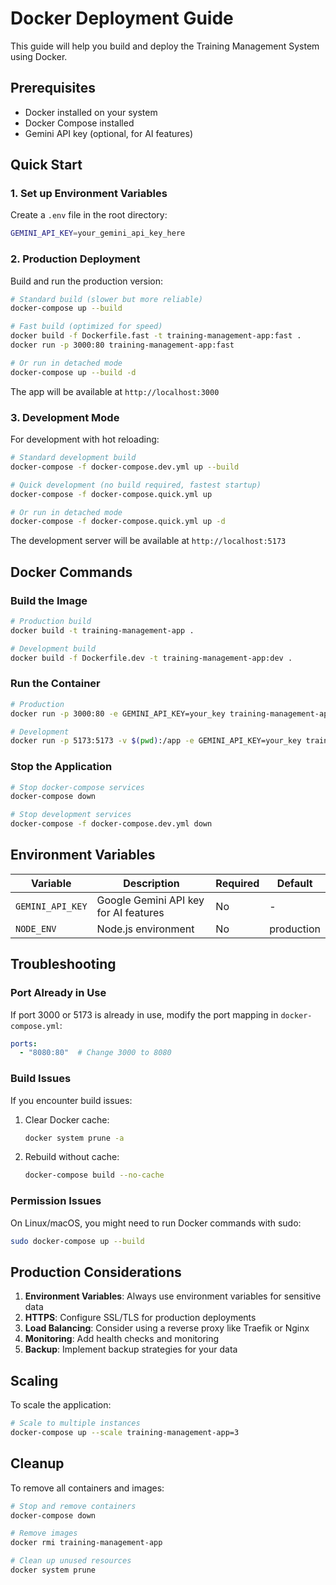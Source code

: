 # Docker Deployment Guide

This guide will help you build and deploy the Training Management System using Docker.

## Prerequisites

- Docker installed on your system
- Docker Compose installed
- Gemini API key (optional, for AI features)

## Quick Start

### 1. Set up Environment Variables

Create a `.env` file in the root directory:

```bash
GEMINI_API_KEY=your_gemini_api_key_here
```

### 2. Production Deployment

Build and run the production version:

```bash
# Standard build (slower but more reliable)
docker-compose up --build

# Fast build (optimized for speed)
docker build -f Dockerfile.fast -t training-management-app:fast .
docker run -p 3000:80 training-management-app:fast

# Or run in detached mode
docker-compose up --build -d
```

The app will be available at `http://localhost:3000`

### 3. Development Mode

For development with hot reloading:

```bash
# Standard development build
docker-compose -f docker-compose.dev.yml up --build

# Quick development (no build required, fastest startup)
docker-compose -f docker-compose.quick.yml up

# Or run in detached mode
docker-compose -f docker-compose.quick.yml up -d
```

The development server will be available at `http://localhost:5173`

## Docker Commands

### Build the Image

```bash
# Production build
docker build -t training-management-app .

# Development build
docker build -f Dockerfile.dev -t training-management-app:dev .
```

### Run the Container

```bash
# Production
docker run -p 3000:80 -e GEMINI_API_KEY=your_key training-management-app

# Development
docker run -p 5173:5173 -v $(pwd):/app -e GEMINI_API_KEY=your_key training-management-app:dev
```

### Stop the Application

```bash
# Stop docker-compose services
docker-compose down

# Stop development services
docker-compose -f docker-compose.dev.yml down
```

## Environment Variables

| Variable | Description | Required | Default |
|----------|-------------|----------|---------|
| `GEMINI_API_KEY` | Google Gemini API key for AI features | No | - |
| `NODE_ENV` | Node.js environment | No | production |

## Troubleshooting

### Port Already in Use

If port 3000 or 5173 is already in use, modify the port mapping in `docker-compose.yml`:

```yaml
ports:
  - "8080:80"  # Change 3000 to 8080
```

### Build Issues

If you encounter build issues:

1. Clear Docker cache:
   ```bash
   docker system prune -a
   ```

2. Rebuild without cache:
   ```bash
   docker-compose build --no-cache
   ```

### Permission Issues

On Linux/macOS, you might need to run Docker commands with sudo:

```bash
sudo docker-compose up --build
```

## Production Considerations

1. **Environment Variables**: Always use environment variables for sensitive data
2. **HTTPS**: Configure SSL/TLS for production deployments
3. **Load Balancing**: Consider using a reverse proxy like Traefik or Nginx
4. **Monitoring**: Add health checks and monitoring
5. **Backup**: Implement backup strategies for your data

## Scaling

To scale the application:

```bash
# Scale to multiple instances
docker-compose up --scale training-management-app=3
```

## Cleanup

To remove all containers and images:

```bash
# Stop and remove containers
docker-compose down

# Remove images
docker rmi training-management-app

# Clean up unused resources
docker system prune
```
